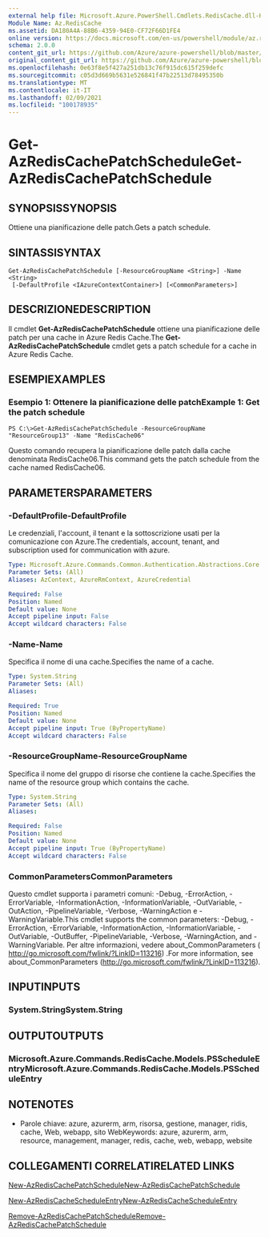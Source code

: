 ```yaml
---
external help file: Microsoft.Azure.PowerShell.Cmdlets.RedisCache.dll-Help.xml
Module Name: Az.RedisCache
ms.assetid: DA180A4A-88B6-4359-94E0-CF72F66D1FE4
online version: https://docs.microsoft.com/en-us/powershell/module/az.rediscache/get-azrediscachepatchschedule
schema: 2.0.0
content_git_url: https://github.com/Azure/azure-powershell/blob/master/src/RedisCache/RedisCache/help/Get-AzRedisCachePatchSchedule.md
original_content_git_url: https://github.com/Azure/azure-powershell/blob/master/src/RedisCache/RedisCache/help/Get-AzRedisCachePatchSchedule.md
ms.openlocfilehash: 0e63f8e5f427a251db13c76f915dc615f259defc
ms.sourcegitcommit: c05d3d669b5631e526841f47b22513d78495350b
ms.translationtype: MT
ms.contentlocale: it-IT
ms.lasthandoff: 02/09/2021
ms.locfileid: "100178935"
---
```

# <span data-ttu-id="b001f-101">Get-AzRedisCachePatchSchedule</span><span class="sxs-lookup"><span data-stu-id="b001f-101">Get-AzRedisCachePatchSchedule</span></span>

## <span data-ttu-id="b001f-102">SYNOPSIS</span><span class="sxs-lookup"><span data-stu-id="b001f-102">SYNOPSIS</span></span>
<span data-ttu-id="b001f-103">Ottiene una pianificazione delle patch.</span><span class="sxs-lookup"><span data-stu-id="b001f-103">Gets a patch schedule.</span></span>

## <span data-ttu-id="b001f-104">SINTASSI</span><span class="sxs-lookup"><span data-stu-id="b001f-104">SYNTAX</span></span>

```
Get-AzRedisCachePatchSchedule [-ResourceGroupName <String>] -Name <String>
 [-DefaultProfile <IAzureContextContainer>] [<CommonParameters>]
```

## <span data-ttu-id="b001f-105">DESCRIZIONE</span><span class="sxs-lookup"><span data-stu-id="b001f-105">DESCRIPTION</span></span>
<span data-ttu-id="b001f-106">Il cmdlet **Get-AzRedisCachePatchSchedule** ottiene una pianificazione delle patch per una cache in Azure Redis Cache.</span><span class="sxs-lookup"><span data-stu-id="b001f-106">The **Get-AzRedisCachePatchSchedule** cmdlet gets a patch schedule for a cache in Azure Redis Cache.</span></span>

## <span data-ttu-id="b001f-107">ESEMPI</span><span class="sxs-lookup"><span data-stu-id="b001f-107">EXAMPLES</span></span>

### <span data-ttu-id="b001f-108">Esempio 1: Ottenere la pianificazione delle patch</span><span class="sxs-lookup"><span data-stu-id="b001f-108">Example 1: Get the patch schedule</span></span>
```
PS C:\>Get-AzRedisCachePatchSchedule -ResourceGroupName "ResourceGroup13" -Name "RedisCache06"
```

<span data-ttu-id="b001f-109">Questo comando recupera la pianificazione delle patch dalla cache denominata RedisCache06.</span><span class="sxs-lookup"><span data-stu-id="b001f-109">This command gets the patch schedule from the cache named RedisCache06.</span></span>

## <span data-ttu-id="b001f-110">PARAMETERS</span><span class="sxs-lookup"><span data-stu-id="b001f-110">PARAMETERS</span></span>

### <span data-ttu-id="b001f-111">-DefaultProfile</span><span class="sxs-lookup"><span data-stu-id="b001f-111">-DefaultProfile</span></span>
<span data-ttu-id="b001f-112">Le credenziali, l'account, il tenant e la sottoscrizione usati per la comunicazione con Azure.</span><span class="sxs-lookup"><span data-stu-id="b001f-112">The credentials, account, tenant, and subscription used for communication with azure.</span></span>

```yaml
Type: Microsoft.Azure.Commands.Common.Authentication.Abstractions.Core.IAzureContextContainer
Parameter Sets: (All)
Aliases: AzContext, AzureRmContext, AzureCredential

Required: False
Position: Named
Default value: None
Accept pipeline input: False
Accept wildcard characters: False
```

### <span data-ttu-id="b001f-113">-Name</span><span class="sxs-lookup"><span data-stu-id="b001f-113">-Name</span></span>
<span data-ttu-id="b001f-114">Specifica il nome di una cache.</span><span class="sxs-lookup"><span data-stu-id="b001f-114">Specifies the name of a cache.</span></span>

```yaml
Type: System.String
Parameter Sets: (All)
Aliases:

Required: True
Position: Named
Default value: None
Accept pipeline input: True (ByPropertyName)
Accept wildcard characters: False
```

### <span data-ttu-id="b001f-115">-ResourceGroupName</span><span class="sxs-lookup"><span data-stu-id="b001f-115">-ResourceGroupName</span></span>
<span data-ttu-id="b001f-116">Specifica il nome del gruppo di risorse che contiene la cache.</span><span class="sxs-lookup"><span data-stu-id="b001f-116">Specifies the name of the resource group which contains the cache.</span></span>

```yaml
Type: System.String
Parameter Sets: (All)
Aliases:

Required: False
Position: Named
Default value: None
Accept pipeline input: True (ByPropertyName)
Accept wildcard characters: False
```

### <span data-ttu-id="b001f-117">CommonParameters</span><span class="sxs-lookup"><span data-stu-id="b001f-117">CommonParameters</span></span>
<span data-ttu-id="b001f-118">Questo cmdlet supporta i parametri comuni: -Debug, -ErrorAction, -ErrorVariable, -InformationAction, -InformationVariable, -OutVariable, -OutAction, -PipelineVariable, -Verbose, -WarningAction e -WarningVariable.</span><span class="sxs-lookup"><span data-stu-id="b001f-118">This cmdlet supports the common parameters: -Debug, -ErrorAction, -ErrorVariable, -InformationAction, -InformationVariable, -OutVariable, -OutBuffer, -PipelineVariable, -Verbose, -WarningAction, and -WarningVariable.</span></span> <span data-ttu-id="b001f-119">Per altre informazioni, vedere about_CommonParameters ( http://go.microsoft.com/fwlink/?LinkID=113216) .</span><span class="sxs-lookup"><span data-stu-id="b001f-119">For more information, see about_CommonParameters (http://go.microsoft.com/fwlink/?LinkID=113216).</span></span>

## <span data-ttu-id="b001f-120">INPUT</span><span class="sxs-lookup"><span data-stu-id="b001f-120">INPUTS</span></span>

### <span data-ttu-id="b001f-121">System.String</span><span class="sxs-lookup"><span data-stu-id="b001f-121">System.String</span></span>

## <span data-ttu-id="b001f-122">OUTPUT</span><span class="sxs-lookup"><span data-stu-id="b001f-122">OUTPUTS</span></span>

### <span data-ttu-id="b001f-123">Microsoft.Azure.Commands.RedisCache.Models.PSScheduleEntry</span><span class="sxs-lookup"><span data-stu-id="b001f-123">Microsoft.Azure.Commands.RedisCache.Models.PSScheduleEntry</span></span>

## <span data-ttu-id="b001f-124">NOTE</span><span class="sxs-lookup"><span data-stu-id="b001f-124">NOTES</span></span>
* <span data-ttu-id="b001f-125">Parole chiave: azure, azurerm, arm, risorsa, gestione, manager, ridis, cache, Web, webapp, sito Web</span><span class="sxs-lookup"><span data-stu-id="b001f-125">Keywords: azure, azurerm, arm, resource, management, manager, redis, cache, web, webapp, website</span></span>

## <span data-ttu-id="b001f-126">COLLEGAMENTI CORRELATI</span><span class="sxs-lookup"><span data-stu-id="b001f-126">RELATED LINKS</span></span>

[<span data-ttu-id="b001f-127">New-AzRedisCachePatchSchedule</span><span class="sxs-lookup"><span data-stu-id="b001f-127">New-AzRedisCachePatchSchedule</span></span>](./New-AzRedisCachePatchSchedule.md)

[<span data-ttu-id="b001f-128">New-AzRedisCacheScheduleEntry</span><span class="sxs-lookup"><span data-stu-id="b001f-128">New-AzRedisCacheScheduleEntry</span></span>](./New-AzRedisCacheScheduleEntry.md)

[<span data-ttu-id="b001f-129">Remove-AzRedisCachePatchSchedule</span><span class="sxs-lookup"><span data-stu-id="b001f-129">Remove-AzRedisCachePatchSchedule</span></span>](./Remove-AzRedisCachePatchSchedule.md)


